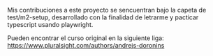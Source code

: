 Mis contribuciones a este proyecto se sencuentran bajo la capeta de test/m2-setup, desarrollado con la finalidad de letrarme y pacticar typescript usando playwright.

Pueden encontrar el curso original en la siguiente liga:
https://www.pluralsight.com/authors/andrejs-doronins
